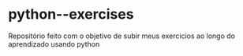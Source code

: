 # python--exercises
Repositório feito com o objetivo de subir meus exercicios ao longo do aprendizado usando python
